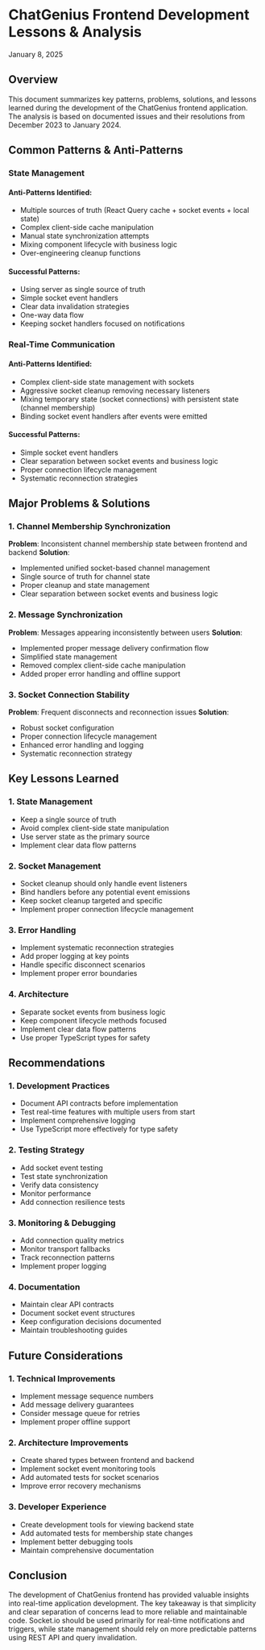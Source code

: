 # ChatGenius Frontend Development Lessons & Analysis
January 8, 2025

## Overview
This document summarizes key patterns, problems, solutions, and lessons learned during the development of the ChatGenius frontend application. The analysis is based on documented issues and their resolutions from December 2023 to January 2024.

## Common Patterns & Anti-Patterns

### State Management
#### Anti-Patterns Identified:
- Multiple sources of truth (React Query cache + socket events + local state)
- Complex client-side cache manipulation
- Manual state synchronization attempts
- Mixing component lifecycle with business logic
- Over-engineering cleanup functions

#### Successful Patterns:
- Using server as single source of truth
- Simple socket event handlers
- Clear data invalidation strategies
- One-way data flow
- Keeping socket handlers focused on notifications

### Real-Time Communication
#### Anti-Patterns Identified:
- Complex client-side state management with sockets
- Aggressive socket cleanup removing necessary listeners
- Mixing temporary state (socket connections) with persistent state (channel membership)
- Binding socket event handlers after events were emitted

#### Successful Patterns:
- Simple socket event handlers
- Clear separation between socket events and business logic
- Proper connection lifecycle management
- Systematic reconnection strategies

## Major Problems & Solutions

### 1. Channel Membership Synchronization
**Problem**: Inconsistent channel membership state between frontend and backend
**Solution**: 
- Implemented unified socket-based channel management
- Single source of truth for channel state
- Proper cleanup and state management
- Clear separation between socket events and business logic

### 2. Message Synchronization
**Problem**: Messages appearing inconsistently between users
**Solution**:
- Implemented proper message delivery confirmation flow
- Simplified state management
- Removed complex client-side cache manipulation
- Added proper error handling and offline support

### 3. Socket Connection Stability
**Problem**: Frequent disconnects and reconnection issues
**Solution**:
- Robust socket configuration
- Proper connection lifecycle management
- Enhanced error handling and logging
- Systematic reconnection strategy

## Key Lessons Learned

### 1. State Management
- Keep a single source of truth
- Avoid complex client-side state manipulation
- Use server state as the primary source
- Implement clear data flow patterns

### 2. Socket Management
- Socket cleanup should only handle event listeners
- Bind handlers before any potential event emissions
- Keep socket cleanup targeted and specific
- Implement proper connection lifecycle management

### 3. Error Handling
- Implement systematic reconnection strategies
- Add proper logging at key points
- Handle specific disconnect scenarios
- Implement proper error boundaries

### 4. Architecture
- Separate socket events from business logic
- Keep component lifecycle methods focused
- Implement clear data flow patterns
- Use proper TypeScript types for safety

## Recommendations

### 1. Development Practices
- Document API contracts before implementation
- Test real-time features with multiple users from start
- Implement comprehensive logging
- Use TypeScript more effectively for type safety

### 2. Testing Strategy
- Add socket event testing
- Test state synchronization
- Verify data consistency
- Monitor performance
- Add connection resilience tests

### 3. Monitoring & Debugging
- Add connection quality metrics
- Monitor transport fallbacks
- Track reconnection patterns
- Implement proper logging

### 4. Documentation
- Maintain clear API contracts
- Document socket event structures
- Keep configuration decisions documented
- Maintain troubleshooting guides

## Future Considerations

### 1. Technical Improvements
- Implement message sequence numbers
- Add message delivery guarantees
- Consider message queue for retries
- Implement proper offline support

### 2. Architecture Improvements
- Create shared types between frontend and backend
- Implement socket event monitoring tools
- Add automated tests for socket scenarios
- Improve error recovery mechanisms

### 3. Developer Experience
- Create development tools for viewing backend state
- Add automated tests for membership state changes
- Implement better debugging tools
- Maintain comprehensive documentation

## Conclusion
The development of ChatGenius frontend has provided valuable insights into real-time application development. The key takeaway is that simplicity and clear separation of concerns lead to more reliable and maintainable code. Socket.io should be used primarily for real-time notifications and triggers, while state management should rely on more predictable patterns using REST API and query invalidation. 